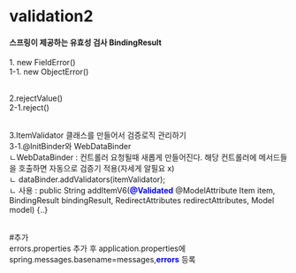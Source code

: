 <h1> validation2</h1>

<h4>스프링이 제공하는 유효성 검사 BindingResult</h4>
1. new FieldError()
<br/>
1-1. new ObjectError()
<br/><br/>

2.rejectValue()<br/>
2-1.reject()<br/><br/>

3.ItemValidator 클래스를 만들어서 검증로직 관리하기<br/>
3-1.@InitBinder와 WebDataBinder <br/>
ㄴWebDataBinder : 컨트롤러 요청될때 새롭게 만들어진다. 해당 컨트롤러에 메서드들을 호출하면 자동으로 검증기 적용(자세게 알필요 x) <br/>
ㄴ   dataBinder.addValidators(itemValidator);<br/>
ㄴ 사용 :  public String addItemV6(<strong style="color:#0000FF">@Validated</strong> @ModelAttribute Item item, BindingResult bindingResult, RedirectAttributes redirectAttributes, Model model) {..}

<br/>
#추가<br/>
errors.properties 추가 후 application.properties에 spring.messages.basename=messages,<strong style="color:#0000FF">errors</strong> 등록<br/>
